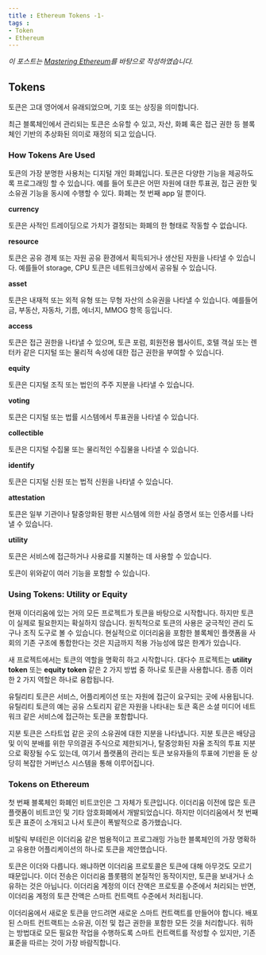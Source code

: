 ```yaml
---
title : Ethereum Tokens -1-
tags :
- Token
- Ethereum
---
```


*이 포스트는 [Mastering Ethereum](https://github.com/ethereumbook/ethereumbook)를 바탕으로 작성하였습니다.*

## Tokens

토큰은 고대 영어에서 유래되었으며, 기호 또는 상징을 의미합니다. 

최근 블록체인에서 관리되는 토큰은 소유할 수 있고, 자산, 화폐 혹은 접근 권한 등 블록체인 기반의 추상화된 의미로 재정의 되고 있습니다.

### How Tokens Are Used

토큰의 가장 분명한 사용처는 디지털 개인 화폐입니다. 토큰은 다양한 기능을 제공하도록 프로그래밍 할 수 있습니다. 예를 들어 토큰은 어떤 자원에 대한 투표권, 접근 권한 및 소유권 기능을 동시에 수행할 수 있다. 화폐는 첫 번째 app 일 뿐이다.

**currency**

토큰은 사적인 트레이딩으로 가치가 결정되는 화폐의 한 형태로 작동할 수 없습니다.

**resource**

토큰은 공유 경제 또는 자원 공유 환경에서 획득되거나 생산된 자원을 나타낼 수 있습니다. 예를들어 storage, CPU 토큰은 네트워크상에서 공유될 수 있습니다.

**asset**

토큰은 내재적 또는 외적 유형 또는 무형 자산의 소유권을 나타낼 수 있습니다. 예를들어 금, 부동산, 자동차, 기름, 에너지, MMOG 항목 등입니다.

**access**

토큰은 접근 권한을 나타낼 수 있으며, 토큰 포럼, 회원전용 웹사이트, 호텔 객실 또는 렌터카 같은 디지털 또는 물리적 속성에 대한 접근 권한을 부여할 수 있습니다.

**equity**

토큰은 디지털 조직 또는 법인의 주주 지분을 나타낼 수 있습니다.

**voting**

토큰은 디지털 또는 법률 시스템에서 투표권을 나타낼 수 있습니다.

**collectible**

토큰은 디지털 수집물 또는 물리적인 수집물을 나타낼 수 있습니다.

**identify**

토큰은 디지털 신원 또는 법적 신원을 나타낼 수 있습니다.

**attestation**

토큰은 일부 기관이나 탈중앙화된 평판 시스템에 의한 사실 증명서 또는 인증서를 나타낼 수 있습니다.

**utility**

토큰은 서비스에 접근하거나 사용료를 지불하는 데 사용할 수 있습니다.

토큰이 위와같이 여러 기능을 포함할 수 있습니다.

### Using Tokens: Utility or Equity

현재 이더리움에 있는 거의 모든 프로젝트가 토큰을 바탕으로 시작합니다. 하지만 토큰이 실제로 필요한지는 확실하지 않습니다. 원칙적으로 토큰의 사용은 궁극적인 관리 도구나 조직 도구로 볼 수 있습니다. 현실적으로 이더리움을 포함한 블록체인 플랫폼을 사회의 기존 구조에 통합한다는 것은 지금까지 적용 가능성에 많은 한계가 있습니다.

새 프로젝트에서는 토큰의 역할을 명확히 하고 시작합니다. 대다수 프로젝트는 **utility token** 또는 **equity token** 같은 2 가지 방법 중 하나로 토큰을 사용합니다. 종종 이러한 2 가지 역할은 하나로 융합됩니다.

유틸리티 토큰은 서비스, 어플리케이션 또는 자원에 접근이 요구되는 곳에 사용됩니다. 유틸리티 토큰의 예는 공유 스토리지 같은 자원을 나타내는 토큰 혹은 소셜 미디어 네트워크 같은 서비스에 접근하는 토큰을 포함합니다.

지분 토큰은 스타트업 같은 곳의 소유권에 대한 지분을 나타냅니다. 지분 토큰은 배당금 및 이익 분배를 위한 무의결권 주식으로 제한되거나, 탈중앙화된 자율 조직의 투표 지분으로 확장될 수도 있는데, 여기서 플랫폼의 관리는 토큰 보유자들의 투표에 기반을 둔 상당히 복잡한 거버넌스 시스템을 통해 이루어집니다.

### Tokens on Ethereum

첫 번째 블록체인 화폐인 비트코인은 그 자체가 토큰입니다. 이더리움 이전에 많은 토큰 플랫폼이 비트코인 및 기타 암호화폐에서 개발되었습니다. 하지만 이더리움에서 첫 번째 토큰 표준이 소개되고 나서 토큰이 폭발적으로 증가했습니다.

비탈릭 부테린은 이더리움 같은 범용적이고 프로그래밍 가능한 블록체인의 가장 명확하고 유용한 어플리케이션의 하나로 토큰을 제안했습니다.

토큰은 이더와 다릅니다. 왜냐하면 이더리움 프로토콜은 토큰에 대해 아무것도 모르기 때문입니다. 이더 전송은 이더리움 플롯팸의 본질적인 동작이지만, 토큰을 보내거나 소유하는 것은 아닙니다. 이더리움 계정의 이더 잔액은 프로토콜 수준에서 처리되는 반면, 이더리움 계정의 토큰 잔액은 스마트 컨트랙트 수준에서 처리됩니다.

이더리움에서 새로운 토큰을 만드려면 새로운 스마트 컨트랙트를 만들어야 합니다. 배포된 스마트 컨트랙트는 소유권, 이전 및 접근 권한을 포함한 모든 것을 처리합니다. 워하는 방법대로 모든 필요한 작업을 수행하도록 스마트 컨트랙트를 작성할 수 있지만, 기존 표준을 따르는 것이 가장 바람직합니다.